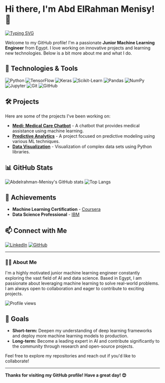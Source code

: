 # Hi there, I'm Abd ElRahman Menisy! 👋

[![Typing SVG](https://readme-typing-svg.herokuapp.com?font=Fira+Code&size=24&pause=1000&color=000000&width=435&lines=Machine+Learning+Engineer;Always+learning+new+things;Open+to+collaborations)](https://git.io/typing-svg)

Welcome to my GitHub profile! I'm a passionate **Junior Machine Learning Engineer** from Egypt. I love working on innovative projects and learning new technologies. Below is a bit more about me and what I do.

## 🔧 Technologies & Tools

![Python](https://img.shields.io/badge/-Python-333333?style=flat&logo=python)
![TensorFlow](https://img.shields.io/badge/-TensorFlow-333333?style=flat&logo=tensorflow)
![Keras](https://img.shields.io/badge/-Keras-333333?style=flat&logo=keras)
![Scikit-Learn](https://img.shields.io/badge/-Scikit--Learn-333333?style=flat&logo=scikit-learn)
![Pandas](https://img.shields.io/badge/-Pandas-333333?style=flat&logo=pandas)
![NumPy](https://img.shields.io/badge/-NumPy-333333?style=flat&logo=numpy)
![Jupyter](https://img.shields.io/badge/-Jupyter-333333?style=flat&logo=jupyter)
![Git](https://img.shields.io/badge/-Git-333333?style=flat&logo=git)
![GitHub](https://img.shields.io/badge/-GitHub-333333?style=flat&logo=github)

## 🛠 Projects

Here are some of the projects I've been working on:

- **[Medi: Medical Care Chatbot](https://github.com/Abdelrahman-Menisy/medi)** - A chatbot that provides medical assistance using machine learning.
- **[Predictive Analytics](https://github.com/Abdelrahman-Menisy/predictive-analytics)** - A project focused on predictive modeling using various ML techniques.
- **[Data Visualization](https://github.com/Abdelrahman-Menisy/data-visualization)** - Visualization of complex data sets using Python libraries.

## 📊 GitHub Stats

![Abdelrahman-Menisy's GitHub stats](https://github-readme-stats.vercel.app/api?username=Abdelrahman-Menisy&show_icons=true&theme=dark)
![Top Langs](https://github-readme-stats.vercel.app/api/top-langs/?username=Abdelrahman-Menisy&layout=compact&theme=dark)

## 🏅 Achievements

- **Machine Learning Certification** - [Coursera](https://www.coursera.org/)
- **Data Science Professional** - [IBM](https://www.ibm.com/)

## 📫 Connect with Me

[![LinkedIn](https://img.shields.io/badge/-LinkedIn-0077B5?style=flat&logo=linkedin)](https://www.linkedin.com/in/abd-elrahman-menisy-7aab40232)
[![GitHub](https://img.shields.io/badge/-GitHub-333333?style=flat&logo=github)](https://github.com/Abdelrahman-Menisy)

---

### 🧑‍💻 About Me

I'm a highly motivated junior machine learning engineer constantly exploring the vast field of AI and data science. Based in Egypt, I am passionate about leveraging machine learning to solve real-world problems. I am always open to collaboration and eager to contribute to exciting projects.

![Profile views](https://gpvc.arturio.dev/Abdelrahman-Menisy)

## 🎯 Goals

- **Short-term:** Deepen my understanding of deep learning frameworks and deploy more machine learning models to production.
- **Long-term:** Become a leading expert in AI and contribute significantly to the community through research and open-source projects.

Feel free to explore my repositories and reach out if you'd like to collaborate!

---

**Thanks for visiting my GitHub profile! Have a great day! 😊**
